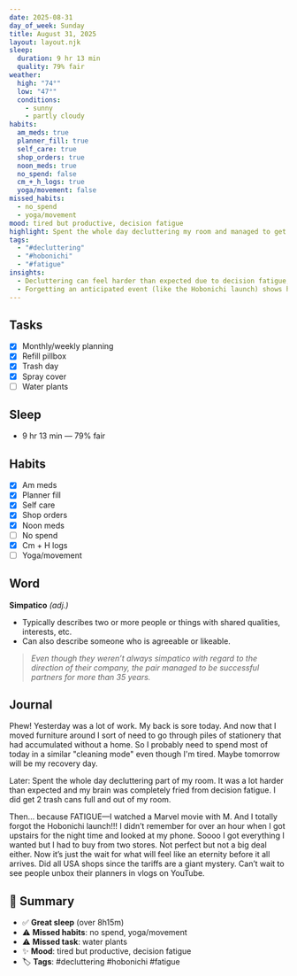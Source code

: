 ```yaml
---
date: 2025-08-31
day_of_week: Sunday
title: August 31, 2025
layout: layout.njk
sleep:
  duration: 9 hr 13 min
  quality: 79% fair
weather:
  high: "74°"
  low: "47°"
  conditions:
    - sunny
    - partly cloudy
habits:
  am_meds: true
  planner_fill: true
  self_care: true
  shop_orders: true
  noon_meds: true
  no_spend: false
  cm_+_h_logs: true
  yoga/movement: false
missed_habits:
  - no_spend
  - yoga/movement
mood: tired but productive, decision fatigue
highlight: Spent the whole day decluttering my room and managed to get two trash cans full out.
tags:
  - "#decluttering"
  - "#hobonichi"
  - "#fatigue"
insights:
  - Decluttering can feel harder than expected due to decision fatigue, but tangible progress makes it worthwhile.
  - Forgetting an anticipated event (like the Hobonichi launch) shows how exhaustion can impact memory and focus.
---
```


## Tasks
- [x] Monthly/weekly planning  
- [x] Refill pillbox  
- [x] Trash day  
- [x] Spray cover  
- [ ] Water plants  

## Sleep
- 9 hr 13 min — 79% fair

## Habits
- [x] Am meds  
- [x] Planner fill  
- [x] Self care  
- [x] Shop orders  
- [x] Noon meds  
- [ ] No spend  
- [x] Cm + H logs  
- [ ] Yoga/movement  

## Word
**Simpatico** *(adj.)*  
- Typically describes two or more people or things with shared qualities, interests, etc.  
- Can also describe someone who is agreeable or likeable.  
> *Even though they weren’t always simpatico with regard to the direction of their company, the pair managed to be successful partners for more than 35 years.*

## Journal
Phew! Yesterday was a lot of work. My back is sore today. And now that I moved furniture around I sort of need to go through piles of stationery that had accumulated without a home. So I probably need to spend most of today in a similar "cleaning mode" even though I'm tired. Maybe tomorrow will be my recovery day.  

Later: Spent the whole day decluttering part of my room. It was a lot harder than expected and my brain was completely fried from decision fatigue. I did get 2 trash cans full and out of my room.  

Then... because FATIGUE—I watched a Marvel movie with M. And I totally forgot the Hobonichi launch!!! I didn’t remember for over an hour when I got upstairs for the night time and looked at my phone. Soooo I got everything I wanted but I had to buy from two stores. Not perfect but not a big deal either. Now it’s just the wait for what will feel like an eternity before it all arrives. Did all USA shops since the tariffs are a giant mystery. Can’t wait to see people unbox their planners in vlogs on YouTube.

## 📌 Summary
- ✅ **Great sleep** (over 8h15m)  
- ⚠️ **Missed habits**: no spend, yoga/movement  
- ⚠️ **Missed task**: water plants  
- ✨ **Mood**: tired but productive, decision fatigue  
- 🏷️ **Tags**: #decluttering #hobonichi #fatigue